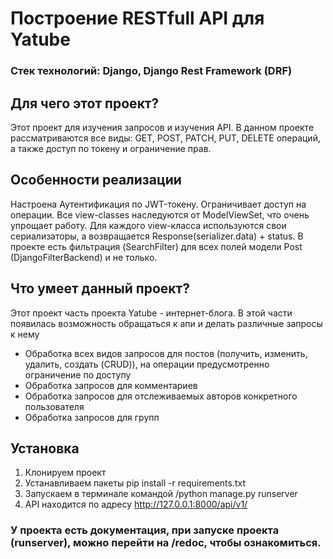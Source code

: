 # Построение RESTfull API для Yatube
### Стек технологий: Django, Django Rest Framework (DRF)

## Для чего этот проект?
Этот проект для изучения запросов и изучения API.
В данном проекте рассматриваются все виды: GET, POST, PATCH, PUT, DELETE операций, а также доступ по токену и ограничение прав.

## Особенности реализации

Настроена Аутентификация по JWT-токену. Ограничивает доступ на операции.
Все view-classes наследуются от ModelViewSet, что очень упрощает работу.
Для каждого view-класса используются свои сериализаторы, а возвращается Response(serializer.data) + status.
В проекте есть фильтрация (SearchFilter) для всех полей модели Post (DjangoFilterBackend) и не только.

## Что умеет данный проект?
Этот проект часть проекта Yatube - интернет-блога. В этой части появилась возможность обращаться к апи и делать различные запросы к нему
* Обработка всех видов запросов для постов (получить, изменить, удалить, создать (CRUD)), на операции предусмотренно ограничение по доступу
* Обработка запросов для комментариев
* Обработка запросов для отслеживаемых авторов конкретного пользователя
* Обработка запросов для групп

## Установка 
1. Клонируем проект
2. Устанавливаем пакеты pip install -r requirements.txt 
3. Запускаем в терминале командой /python manage.py runserver
4. API находится по адресу http://127.0.0.1:8000/api/v1/

### У проекта есть документация, при запуске проекта (runserver), можно перейти на /redoc, чтобы ознакомиться.